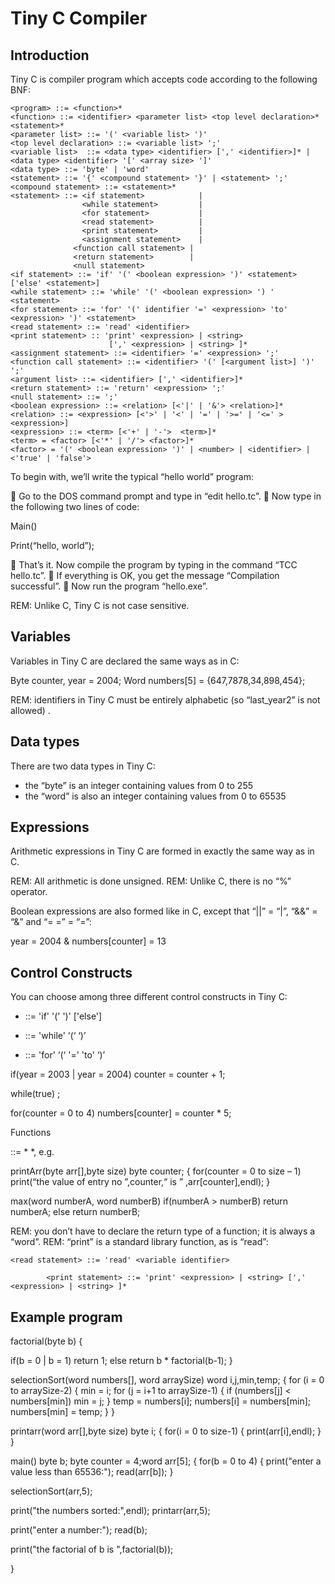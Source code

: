 # Tiny C Compiler

## Introduction

Tiny C is compiler program which accepts code according to the following BNF:
```
<program> ::= <function>*
<function> ::= <identifier> <parameter list> <top level declaration>* <statement>*  
<parameter list> ::= '(' <variable list> ')'
<top level declaration> ::= <variable list> ';'         
<variable list>  ::= <data type> <identifier> [',' <identifier>]* | <data type> <identifier> '[' <array size> ']'
<data type> ::= 'byte' | 'word'
<statement> ::= '{' <compound statement> '}' | <statement> ';'
<compound statement> ::= <statement>* 
<statement> ::= <if statement>            |
                <while statement>         |  
                <for statement>           |
                <read statement>          |
                <print statement>         |
                <assignment statement>    |
		      <function call statement> |
		      <return statement>        |
		      <null statement> 
<if statement> ::= 'if' '(' <boolean expression> ')' <statement> ['else' <statement>]
<while statement> ::= 'while' '(' <boolean expression> ') ' 						<statement>
<for statement> ::= 'for' '(' identifier '=' <expression> 'to' 
<expression> ')' <statement>
<read statement> ::= 'read' <identifier>
<print statement> :: 'print' <expression> | <string>
                      [',' <expression> | <string> ]*
<assignment statement> ::= <identifier> '=' <expression> ';'
<function call statement> ::= <identifier> '(' [<argument list>] ')' ';'
<argument list> ::= <identifier> [',' <identifier>]*
<return statement> ::= 'return' <expression> ';'
<null statement> ::= ';'
<boolean expression> ::= <relation> [<'|' | '&'> <relation>]*
<relation> ::= <expression> [<'>' | '<' | '=' | '>=' | '<=' > <expression>]
<expression> ::= <term> [<'+' | '-'>  <term>]*
<term> = <factor> [<'*' | '/'> <factor>]*
<factor> = '(' <boolean expression> ')' | <number> | <identifier> | <'true' | 'false'>
```



To begin with, we’ll write the typical “hello world” program:

	Go to the DOS command prompt and type in “edit hello.tc”.
	Now type in the following two lines of code:

Main()

Print(“hello, world”);

	That’s it. Now compile the program by typing in the command “TCC hello.tc”.
	If everything is OK, you get the message “Compilation successful”.
	Now run the program “hello.exe”. 

REM: Unlike C, Tiny C is not case sensitive.

## Variables

Variables in Tiny C are declared the same ways as in C:

Byte counter, year = 2004;
Word numbers[5] = {647,7878,34,898,454};

REM: identifiers in Tiny C must be entirely alphabetic (so “last_year2” is not allowed) .

## Data types

There are two data types in Tiny C:
-	the “byte” is an integer containing values from 0 to 255
-	the “word” is also an integer containing values from 0 to 65535    

## Expressions

Arithmetic expressions in Tiny C are formed in exactly the same way as in C.

REM: All arithmetic is done unsigned.
REM: Unlike C, there is no “%” operator.

Boolean expressions are also formed like in C, except that “||” = “|”, “&&” = “&” and “= =” = “=”:

year = 2004 & numbers[counter] = 13

## Control Constructs

You can choose among three different control constructs in Tiny C:

-	<if statement> ::= 'if' '(' <Boolean expression> ')' <statement> ['else'<statement>]

-	<while statement> ::= 'while' ‘(‘ <Boolean expression> ‘)’  <statement>

-	<for statement> ::= 'for' ‘(‘ <variable identifier> '=' <expression> 'to'  <expression> ‘)’
      <statement>


if(year = 2003 | year = 2004)
	counter = counter + 1;

while(true)
	;

for(counter = 0 to 4)
	numbers[counter] = counter * 5;

Functions

<function> ::= <identifier> <parameter list> <top level declaration>* <statement>*, e.g.

printArr(byte arr[],byte size)
byte counter;
{
	for(counter = 0 to size – 1)
print(“the value of entry no ”,counter,“ is ”            ,arr[counter],endl);
}
		
max(word numberA, word numberB)
	if(numberA > numberB)
		return numberA;
	else
		return numberB;


REM: you don’t have to declare the return type of a function; it is always a “word”.
REM: “print” is a standard library function, as is “read”:

	<read statement> ::= 'read' <variable identifier>

            <print statement> ::= 'print' <expression> | <string> [',' <expression> | <string> ]*



## Example program

factorial(byte b)
{

 if(b = 0 | b = 1)
      return 1;
 else
      return b * factorial(b-1);
}


selectionSort(word numbers[], word arraySize)
word i,j,min,temp;
{
  for (i = 0 to arraySize-2)
  {
    min = i;
    for (j = i+1 to arraySize-1)
    {
      if (numbers[j] < numbers[min])
        min = j;
    }
    temp = numbers[i];
    numbers[i] = numbers[min];
    numbers[min] = temp;
  }
}

printarr(word arr[],byte size)
byte i;
{
 for(i = 0 to size-1)
 {
  print(arr[i],endl);
 }
}

main()
byte b; byte counter = 4;word arr[5];
{
for(b = 0 to 4)
{
  		print("enter a value less than 65536:");
  		read(arr[b]);
}

selectionSort(arr,5);

print("the numbers sorted:",endl);
printarr(arr,5);

print("enter a number:");
read(b);

print("the factorial of b is ",factorial(b));

}

